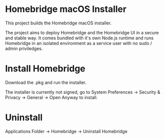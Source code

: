 # Homebridge macOS Installer

This project builds the Homebridge macOS installer.

The project aims to deploy Homebridge and the Homebridge UI in a secure and stable way. It comes bundled with it's own Node.js runtime and runs Homebridge in an isolated environment as a service user with no sudo / admin priviledges.

# Install Homebridge

Download the .pkg and run the installer. 

The installer is currently not signed, go to System Preferences -> Security & Privacy -> General -> Open Anyway to install.

# Uninstall

Applications Folder -> Homebridge -> Uninstall Homebridge
